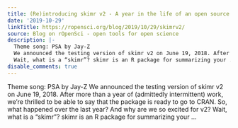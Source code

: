 ```yaml
---
title: (Re)introducing skimr v2 - A year in the life of an open source R project
date: '2019-10-29'
linkTitle: https://ropensci.org/blog/2019/10/29/skimrv2/
source: Blog on rOpenSci - open tools for open science
description: |-
  Theme song: PSA by Jay-Z
  We announced the testing version of skimr v2 on June 19, 2018. After more than a year of (admittedly intermittent) work, we’re thrilled to be able to say that the package is ready to go to CRAN. So, what happened over the last year? And why are we so excited for v2?
  Wait, what is a “skimr”? skimr is an R package for summarizing your ...
disable_comments: true
---
```

Theme song: PSA by Jay-Z
We announced the testing version of skimr v2 on June 19, 2018. After more than a year of (admittedly intermittent) work, we’re thrilled to be able to say that the package is ready to go to CRAN. So, what happened over the last year? And why are we so excited for v2?
Wait, what is a “skimr”? skimr is an R package for summarizing your ...